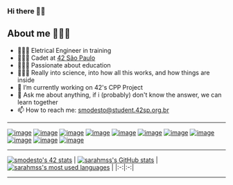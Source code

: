 ### Hi there 👋🏾

## About me 👩🏾‍💻
- 👩🏽‍🎓 Eletrical Engineer in training
- 👩🏾‍🚀 Cadet at [42 São Paulo](https://www.42sp.org.br/)
- 👩🏾‍🏫  Passionate about education
- 👩🏾‍🔧 Really into science, into how all this works, and how things are inside
- 🔭 I’m currently working on  42's CPP Project
- 💬 Ask me about anything, if i (probably) don't know the answer, we can learn together
- 📫 How to reach me:   smodesto@student.42sp.org.br

---

<a href="https://github.com/sarahmss/Libft">![image](https://user-images.githubusercontent.com/62228465/171064604-87d39511-51ce-4dba-a73d-1df2cec9dbd9.png)</a>
<a href="https://github.com/sarahmss/get_next_line">![image](https://user-images.githubusercontent.com/62228465/171064632-99914975-edb4-4043-b59a-e210a66096c4.png)</a>
<a href="https://github.com/sarahmss/ft_printf">![image](https://user-images.githubusercontent.com/62228465/171064685-c8e60265-9421-4662-975e-506238ca05a0.png)</a>
<a href="https://github.com/sarahmss/https://alert-tricorne-528.notion.site/Born2beRoot-79fc2ae7c631441784580f918d00a116">![image](https://user-images.githubusercontent.com/62228465/171064691-86732103-8596-4b36-9bba-4260f0e25984.png)</a>
<a href="https://github.com/sarahmss/FDF">![image](https://user-images.githubusercontent.com/62228465/171064715-f5e00a29-f8a5-4690-a01b-222c64f98136.png)</a>
<a href="https://github.com/sarahmss/Minitalk">![image](https://user-images.githubusercontent.com/62228465/171064722-7a271dad-8530-489c-ba05-51959e902a37.png)</a>
<a href="https://github.com/sarahmss/Push_Swap">![image](https://user-images.githubusercontent.com/62228465/171064756-3e1b1aef-8e58-421b-8296-c17ab773d5db.png)</a>
<a href="https://github.com/sarahmss/Minishell">![image](https://user-images.githubusercontent.com/62228465/171064776-5838b282-5409-4758-93d0-643550971b13.png)</a>
<a href="https://github.com/sarahmss/Philosophers">![image](https://user-images.githubusercontent.com/62228465/171064782-ad20a2d8-c9a5-4bb1-aba8-5517a3d14c9c.png)</a>
<a href="https://github.com/sarahmss/Net_practice">![image](https://user-images.githubusercontent.com/62228465/172032609-a490d287-7ad8-47fa-a32f-5fe6155443ec.png)</a>
<a href="https://github.com/sarahmss/Cub3D">![image](https://user-images.githubusercontent.com/62228465/186448247-4c38697f-59dc-4034-ab83-b60e257877d5.png)</a>



---
[![smodesto's 42 stats](https://badge42.vercel.app/api/v2/cl2w40gcl001109mx37lm6el8/stats?cursusId=21&coalitionId=undefined)](https://github.com/JaeSeoKim/badge42)
| [![sarahmss's GitHub stats](https://github-readme-stats.vercel.app/api?username=sarahmss&count_private=true&show_icons=true&hide=issues&hide_border=true&theme=jolly)](https://github.com/sarahmss?tab=repositories) | [![sarahmss's most used languages](https://github-readme-stats.vercel.app/api/top-langs/?username=sarahmss&layout=compact&hide_border=true&theme=jolly)](https://github.com/sarahmss?tab=repositories) |
|:-:|:-:|

---
